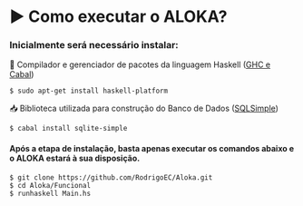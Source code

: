 # :arrow_forward: Como executar o ALOKA?
  
### Inicialmente será necessário instalar: 

:arrows_counterclockwise: Compilador e gerenciador de pacotes da linguagem Haskell ([GHC e Cabal](https://www.haskell.org/platform/linux.html))

  ```
  $ sudo apt-get install haskell-platform 
  ```

:inbox_tray: Biblioteca utilizada para construção do Banco de Dados ([SQLSimple](https://hackage.haskell.org/package/sqlite-simple))

  ```
  $ cabal install sqlite-simple
  ```

#### Após a etapa de instalação, basta apenas executar os comandos abaixo e o ALOKA estará à sua disposição.

  ```
  $ git clone https://github.com/RodrigoEC/Aloka.git
  $ cd Aloka/Funcional
  $ runhaskell Main.hs
  ```
